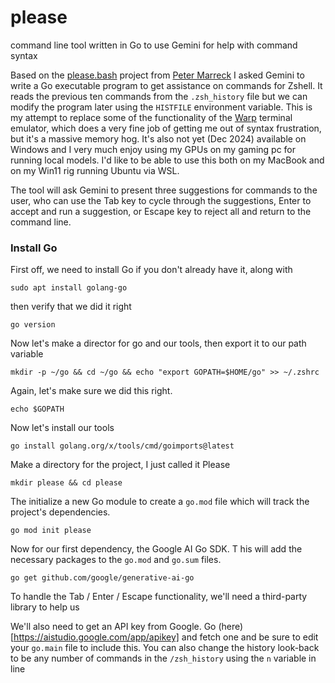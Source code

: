 # please
command line tool written in Go to use Gemini for help with command syntax

Based on the [please.bash](https://github.com/pmarreck/dotfiles/blob/master/bin/functions/please.bash) project from [Peter Marreck](https://github.com/pmarreck) I asked Gemini to write a Go executable program to get assistance on commands for Zshell. It reads the previous ten commands from the `.zsh_history` file but we can modify the program later using the `HISTFILE` environment variable. This is my attempt to replace some of the functionality of the [Warp](warp.dev) terminal emulator, which does a very fine job of getting me out of syntax frustration, but it's a massive memory hog. It's also not yet (Dec 2024) available on Windows and I very much enjoy using my GPUs on my gaming pc for running local models. I'd like to be able to use this both on my MacBook and on my Win11 rig running Ubuntu via WSL.

The tool will ask Gemini to present three suggestions for commands to the user, who can use the Tab key to cycle through the suggestions, Enter to accept and run a suggestion, or Escape key to reject all and return to the command line.

### Install Go
First off, we need to install Go if you don't already have it, along with 

`sudo apt install golang-go`

then verify that we did it right

`go version`

Now let's make a director for go and our tools, then export it to our path variable

`mkdir -p ~/go && cd ~/go && echo "export GOPATH=$HOME/go" >> ~/.zshrc`

Again, let's make sure we did this right.

`echo $GOPATH`

Now let's install our tools

`go install golang.org/x/tools/cmd/goimports@latest`

Make a directory for the project, I just called it Please

`mkdir please && cd please`

The initialize a new Go module to create a `go.mod` file which will track the project's dependencies.

`go mod init please`

Now for our first dependency, the Google AI Go SDK. T his will add the necessary packages to the `go.mod` and `go.sum` files.

`go get github.com/google/generative-ai-go`

To handle the Tab / Enter / Escape functionality, we'll need a third-party library to help us 

We'll also need to get an API key from Google. Go (here)[https://aistudio.google.com/app/apikey] and fetch one and be sure to edit your `go.main` file to include this. You can also change the history look-back to be any number of commands in the `/zsh_history` using the `n` variable in line 
